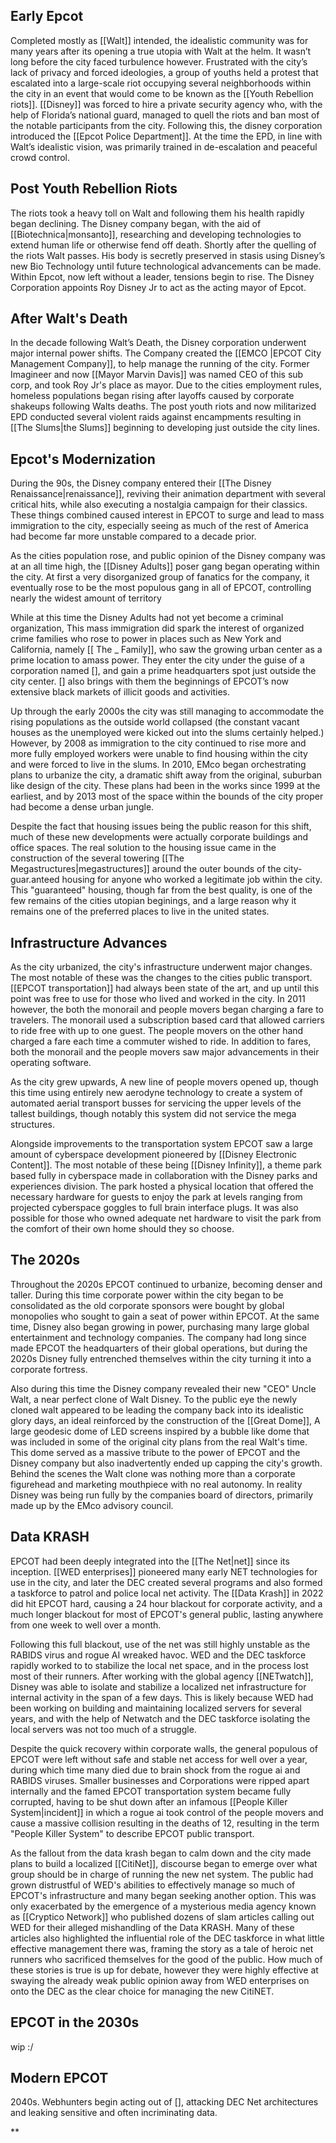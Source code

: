 ## Early Epcot

Completed mostly as [[Walt]] intended, the idealistic community was for many years after its opening a true utopia with Walt at the helm. It wasn’t long before the city faced turbulence however. Frustrated with the city’s lack of privacy and forced ideologies, a group of youths held a protest that escalated into a large-scale riot occupying several neighborhoods within the city in an event that would come to be known as the [[Youth Rebellion riots]]. [[Disney]] was forced to hire a private security agency who, with the help of Florida’s national guard, managed to quell the riots and ban most of the notable participants from the city. Following this, the disney corporation introduced the [[Epcot Police Department]]. At the time the EPD, in line with Walt’s idealistic vision, was primarily trained in de-escalation and peaceful crowd control.

## Post Youth Rebellion Riots

The riots took a heavy toll on Walt and following them his health rapidly began declining. The Disney company began, with the aid of [[Biotechnica|monsanto]], researching and developing technologies to extend human life or otherwise fend off death. Shortly after the quelling of the riots Walt passes. His body is secretly preserved in stasis using Disney’s new Bio Technology until future technological advancements can be made. Within Epcot, now left without a leader, tensions begin to rise. The Disney Corporation appoints Roy Disney Jr to act as the acting mayor of Epcot.

## After Walt's Death

In the decade following Walt’s Death, the Disney corporation underwent major internal power shifts. The Company created the [[EMCO |EPCOT City Management Company]], to help manage the running of the city. Former Imagineer and now [[Mayor Marvin Davis]] was named CEO of this sub corp, and took Roy Jr's place as mayor. Due to the cities employment rules, homeless populations began rising after layoffs caused by corporate shakeups following Walts deaths. The post youth riots and now militarized EPD conducted several violent raids against encampments resulting in [[The Slums|the Slums]] beginning to developing just outside the city lines. 

## Epcot's Modernization

During the 90s, the Disney company entered their [[The Disney Renaissance|renaissance]], reviving their animation department with several critical hits, while also executing a nostalgia campaign for their classics. These things combined caused interest in EPCOT to surge and lead to mass immigration to the city, especially seeing as much of the rest of America had become far more unstable compared to a decade prior.

As the cities population rose, and public opinion of the Disney company was at an all time high, the [[Disney Adults]] poser gang began operating within the city. At first a very disorganized group of fanatics for the company, it eventually rose to be the most populous gang in all of EPCOT, controlling nearly the widest amount of territory 

While at this time the Disney Adults had not yet become a criminal organization, This mass immigration did spark the interest of organized crime families who rose to power in places such as New York and California, namely [[ The _ Family]], who saw the growing urban center as a prime location to amass power. They enter the city under the guise of a corporation named [], and gain a prime headquarters spot just outside the city center. [] also brings with them the beginnings of EPCOT’s now extensive black markets of illicit goods and activities.

 Up through the early 2000s the city was still managing to accommodate the rising populations as the outside world collapsed (the constant vacant houses as the unemployed were kicked out into the slums certainly helped.) However, by 2008 as immigration to the city continued to rise more and more fully employed workers were unable to find housing within the city and were forced to live in the slums. In 2010, EMco began orchestrating plans to urbanize the city, a dramatic shift away from the original, suburban like design of the city. These plans had been in the works since 1999 at the earliest, and by 2013 most of the space within the bounds of the city proper had become a dense urban jungle. 
 
 Despite the fact that housing issues being the public reason for this shift, much of these new developments were actually corporate buildings and office spaces. The real solution to the housing issue came in the construction of the several towering [[The Megastructures|megastructures]] around the outer bounds of the city- guar.anteed housing for anyone who worked a legitimate job within the city. This "guaranteed" housing, though far from the best quality, is one of the few remains of the cities utopian beginings, and a large reason why it remains one of the preferred places to live in the united states.

## Infrastructure Advances

As the city urbanized, the city's infrastructure underwent major changes. The most notable of these was the changes to the cities public transport. [[EPCOT transportation]] had always been state of the art, and up until this point was free to use for those who lived and worked in the city. In 2011 however, the both the monorail and people movers began charging a fare to travelers. The monorail used a subscription based card that allowed carriers to ride free with up to one guest. The people movers on the other hand charged a fare each time a commuter wished to ride. In addition to fares, both the monorail and the people movers saw major advancements in their operating software.

As the city grew upwards, A new line of people movers opened up, though this time using entirely new aerodyne technology to create a system of automated aerial transport busses for servicing the upper levels of the tallest buildings, though notably this system did not service the mega structures.

Alongside improvements to the transportation system EPCOT saw a large amount of cyberspace development pioneered by [[Disney Electronic Content]]. The most notable of these being [[Disney Infinity]], a theme park based fully in cyberspace made in collaboration with the Disney parks and experiences division. The park hosted a physical location that offered the necessary hardware for guests to enjoy the park at levels ranging from projected cyberspace goggles to full brain interface plugs. It was also possible for those who owned adequate net hardware to visit the park from the comfort of their own home should they so choose. 

## The 2020s

Throughout the 2020s EPCOT continued to urbanize, becoming denser and taller. During this time corporate power within the city began to be consolidated as the old corporate sponsors were bought by global monopolies who sought to gain a seat of power within EPCOT. At the same time, Disney also began growing in power, purchasing many large global entertainment and technology companies. The company had long since made EPCOT the headquarters of their global operations, but during the 2020s Disney fully entrenched themselves within the city turning it into a corporate fortress. 

Also during this time the Disney company revealed their new "CEO" Uncle Walt, a near perfect clone of Walt Disney. To the public eye the newly cloned walt appeared to be leading the company back into its idealistic glory days, an ideal reinforced by the construction of the [[Great Dome]], A large geodesic dome of LED screens inspired by a bubble like dome that was included in some of the original city plans from the real Walt's time. This dome served as a massive tribute to the power of EPCOT and the Disney company but also inadvertently ended up capping the city's growth.  Behind the scenes the Walt clone was nothing more than a corporate figurehead and marketing mouthpiece with no real autonomy.  In reality Disney was being run fully by the companies board of directors, primarily made up by the EMco advisory council.

## Data KRASH

EPCOT had been deeply integrated into the [[The Net|net]] since its inception. [[WED enterprises]] pioneered many early NET technologies for use in the city, and later the DEC created several programs and also formed a taskforce to patrol and police local net activity. The [[Data Krash]] in 2022 did hit EPCOT hard, causing a 24 hour blackout for corporate activity, and a much longer blackout for most of EPCOT's general public, lasting anywhere from one week to well over a month. 

Following this full blackout, use of the net was still highly unstable as the RABIDS virus and rogue AI wreaked havoc. WED and the DEC taskforce rapidly worked to to stabilize the local net space, and in the process lost most of their runners. After working with the global agency [[NETwatch]], Disney was able to isolate and stabilize a localized net infrastructure for internal activity in the span of a few days. This is likely because WED had been working on building and maintaining localized servers for several years, and with the help of Netwatch and the DEC taskforce isolating the local servers was not too much of a struggle.

Despite the quick recovery within corporate walls, the general populous of EPCOT were left without safe and stable net access for well over a year, during which time many died due to brain shock from the rogue ai and RABIDS viruses. Smaller businesses and Corporations were ripped apart internally and the famed EPCOT transportation system became fully corrupted, having to be shut down after an infamous [[People Killer System|incident]] in which a rogue ai took control of the people movers and cause a massive collision resulting in the deaths of 12, resulting in the term "People Killer System" to describe EPCOT public transport.

As the fallout from the data krash began to calm down and the city made plans to build a localized [[CitiNet]], discourse began to emerge over what group should be in charge of running the new net system. The public had grown distrustful of WED's abilities to effectively manage so much of EPCOT's infrastructure and many began seeking another option. This was only exacerbated by the emergence of a mysterious media agency known as [[Cryptico Network]] who published dozens of slam articles calling out WED for their alleged mishandling of the Data KRASH. Many of these articles also highlighted the influential role of the DEC taskforce in what little effective management there was, framing the story as a tale of heroic net runners who sacrificed themselves for the good of the public. How much of these stories is true is up for debate, however they were highly effective at swaying the already weak public opinion away from WED enterprises on onto the DEC as the clear choice for managing the new CitiNET.

## EPCOT in the 2030s

wip :/

## Modern EPCOT

2040s. Webhunters begin acting out of [], attacking DEC Net architectures and leaking sensitive and often incriminating data.

**